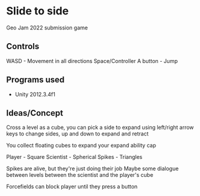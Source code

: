 # Slide to side
 Geo Jam 2022 submission game

## Controls

WASD - Movement in all directions
Space/Controller A button - Jump

## Programs used

- Unity 2012.3.4f1

## Ideas/Concept

Cross a level as a cube, you can pick a side to expand using left/right arrow keys to change sides, up and down to expand and retract

You collect floating cubes to expand your expand ability cap

Player - Square
Scientist - Spherical
Spikes - Triangles

Spikes are alive, but they're just doing their job
Maybe some dialogue between levels between the scientist and the player's cube

Forcefields can block player until they press a button
